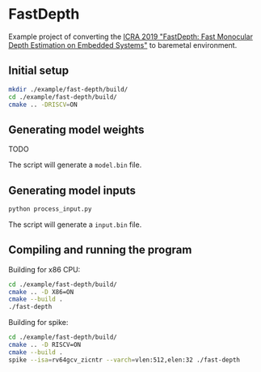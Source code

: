 # FastDepth

Example project of converting the [ICRA 2019 "FastDepth: Fast Monocular Depth Estimation on Embedded Systems"](https://github.com/dwofk/fast-depth) to baremetal environment.

## Initial setup

```bash
mkdir ./example/fast-depth/build/
cd ./example/fast-depth/build/
cmake .. -DRISCV=ON
```

## Generating model weights

TODO

The script will generate a `model.bin` file.


## Generating model inputs

```bash
python process_input.py
```

The script will generate a `input.bin` file.


## Compiling and running the program

Building for x86 CPU:
```bash
cd ./example/fast-depth/build/
cmake .. -D X86=ON
cmake --build .
./fast-depth
```

Building for spike:

```bash
cd ./example/fast-depth/build/
cmake .. -D RISCV=ON
cmake --build .
spike --isa=rv64gcv_zicntr --varch=vlen:512,elen:32 ./fast-depth
```


